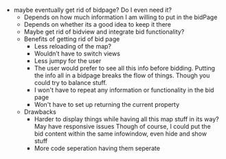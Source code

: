 - maybe eventually get rid of bidpage? Do I even need it?
  - Depends on how much information I am willing to put in the bidPage
  - Depends on whether its a good idea to keep it there
  - Maybe get rid of bidview and integrate bid functionality?
  - Benefits of getting rid of bid page
    - Less reloading of the map?
    - Wouldn’t have to switch views
    - Less jumpy for the user
    - The user would prefer to see all this info before bidding. Putting the info
    all in a bidpage breaks the flow of things. Though you could try to balance stuff.
    - I won't have to repeat any information or functionality in the bid page
    - Won't have to set up returning the current property
  - Drawbacks
    - Harder to display things while having all this map stuff in its way? May have responsive issues
    Though of course, I could put the bid content within the same infowindow, even hide and show stuff
    - More code seperation having them seperate

